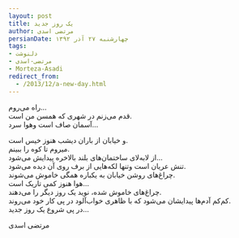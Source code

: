 ```yaml
---
layout: post
title: یک روز جدید
author: مرتضی اسدی
persianDate: چهارشنبه ۲۷ آذر ۱۳۹۲
tags:
- دلنوشت
- مرتضی-اسدی
- Morteza-Asadi
redirect_from: 
  - /2013/12/a-new-day.html
---
```

  
راه می‌روم…  
قدم می‌زنم در شهری که همسن من است.  
آسمان صاف است وهوا سرد…  

و خیابان از باران دیشب هنوز خیس است.  
میروم تا کوه را ببینم.  
از لابه‌لای ساختمان‌های بلند بالاخره پیدایش می‌شود…  
تنش عریان است وتنها لکه‌هایی از برف روی آن دیده می‌شود.  
چراغ‌های روشن خیابان به یکباره همگی خاموش می‌شوند.  
هوا هنوز کمی تاریک است…  
چراغ‌های خاموش شده، نوید یک روز دیگر را می‌دهند.  
کم‌کم آدم‌ها پیدایشان می‌شود که با ظاهری خواب‌آلود در پی کار خود می‌روند.  
در پی شروع یک روز جدید…  
  
مرتضی اسدی
